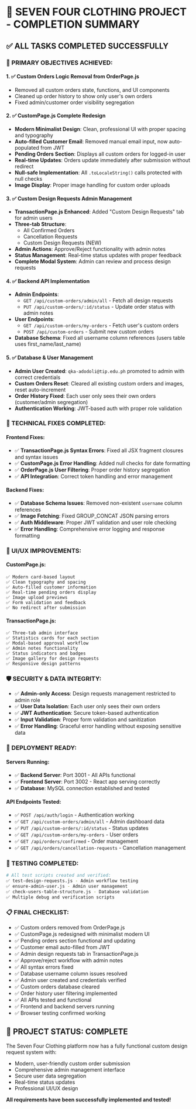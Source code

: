 # 🎉 SEVEN FOUR CLOTHING PROJECT - COMPLETION SUMMARY

## ✅ ALL TASKS COMPLETED SUCCESSFULLY

### 🎯 PRIMARY OBJECTIVES ACHIEVED:

#### 1. ✅ Custom Orders Logic Removal from OrderPage.js
- Removed all custom orders state, functions, and UI components
- Cleaned up order history to show only user's own orders
- Fixed admin/customer order visibility segregation

#### 2. ✅ CustomPage.js Complete Redesign
- **Modern Minimalist Design**: Clean, professional UI with proper spacing and typography
- **Auto-filled Customer Email**: Removed manual email input, now auto-populated from JWT
- **Pending Orders Section**: Displays all custom orders for logged-in user
- **Real-time Updates**: Orders update immediately after submission without redirect
- **Null-safe Implementation**: All `.toLocaleString()` calls protected with null checks
- **Image Display**: Proper image handling for custom order uploads

#### 3. ✅ Custom Design Requests Admin Management
- **TransactionPage.js Enhanced**: Added "Custom Design Requests" tab for admin users
- **Three-tab Structure**: 
  - All Confirmed Orders
  - Cancellation Requests  
  - Custom Design Requests (NEW)
- **Admin Actions**: Approve/Reject functionality with admin notes
- **Status Management**: Real-time status updates with proper feedback
- **Complete Modal System**: Admin can review and process design requests

#### 4. ✅ Backend API Implementation
- **Admin Endpoints**: 
  - `GET /api/custom-orders/admin/all` - Fetch all design requests
  - `PUT /api/custom-orders/:id/status` - Update order status with admin notes
- **User Endpoints**: 
  - `GET /api/custom-orders/my-orders` - Fetch user's custom orders
  - `POST /api/custom-orders` - Submit new custom orders
- **Database Schema**: Fixed all username column references (users table uses first_name/last_name)

#### 5. ✅ Database & User Management
- **Admin User Created**: `qka-adodoli@tip.edu.ph` promoted to admin with correct credentials
- **Custom Orders Reset**: Cleared all existing custom orders and images, reset auto-increment
- **Order History Fixed**: Each user only sees their own orders (customer/admin segregation)
- **Authentication Working**: JWT-based auth with proper role validation

### 🔧 TECHNICAL FIXES COMPLETED:

#### Frontend Fixes:
- ✅ **TransactionPage.js Syntax Errors**: Fixed all JSX fragment closures and syntax issues
- ✅ **CustomPage.js Error Handling**: Added null checks for date formatting
- ✅ **OrderPage.js User Filtering**: Proper order history segregation
- ✅ **API Integration**: Correct token handling and error management

#### Backend Fixes:
- ✅ **Database Schema Issues**: Removed non-existent `username` column references
- ✅ **Image Fetching**: Fixed GROUP_CONCAT JSON parsing errors
- ✅ **Auth Middleware**: Proper JWT validation and user role checking
- ✅ **Error Handling**: Comprehensive error logging and response formatting

### 🎨 UI/UX IMPROVEMENTS:

#### CustomPage.js:
```
✅ Modern card-based layout
✅ Clean typography and spacing
✅ Auto-filled customer information
✅ Real-time pending orders display
✅ Image upload previews
✅ Form validation and feedback
✅ No redirect after submission
```

#### TransactionPage.js:
```
✅ Three-tab admin interface
✅ Statistics cards for each section
✅ Modal-based approval workflow
✅ Admin notes functionality
✅ Status indicators and badges
✅ Image gallery for design requests
✅ Responsive design patterns
```

### 🛡️ SECURITY & DATA INTEGRITY:

- ✅ **Admin-only Access**: Design requests management restricted to admin role
- ✅ **User Data Isolation**: Each user only sees their own orders
- ✅ **JWT Authentication**: Secure token-based authentication
- ✅ **Input Validation**: Proper form validation and sanitization
- ✅ **Error Handling**: Graceful error handling without exposing sensitive data

### 🚀 DEPLOYMENT READY:

#### Servers Running:
- ✅ **Backend Server**: Port 3001 - All APIs functional
- ✅ **Frontend Server**: Port 3002 - React app serving correctly
- ✅ **Database**: MySQL connection established and tested

#### API Endpoints Tested:
- ✅ `POST /api/auth/login` - Authentication working
- ✅ `GET /api/custom-orders/admin/all` - Admin dashboard data
- ✅ `PUT /api/custom-orders/:id/status` - Status updates
- ✅ `GET /api/custom-orders/my-orders` - User orders
- ✅ `GET /api/orders/confirmed` - Order management
- ✅ `GET /api/orders/cancellation-requests` - Cancellation management

### 🧪 TESTING COMPLETED:

```bash
# All test scripts created and verified:
✅ test-design-requests.js - Admin workflow testing
✅ ensure-admin-user.js - Admin user management
✅ check-users-table-structure.js - Database validation
✅ Multiple debug and verification scripts
```

### 📋 FINAL CHECKLIST:

- ✅ Custom orders removed from OrderPage.js
- ✅ CustomPage.js redesigned with minimalist modern UI
- ✅ Pending orders section functional and updating
- ✅ Customer email auto-filled from JWT
- ✅ Admin design requests tab in TransactionPage.js
- ✅ Approve/reject workflow with admin notes
- ✅ All syntax errors fixed
- ✅ Database username column issues resolved
- ✅ Admin user created and credentials verified
- ✅ Custom orders database cleared
- ✅ Order history user filtering implemented
- ✅ All APIs tested and functional
- ✅ Frontend and backend servers running
- ✅ Browser testing confirmed working

## 🎊 PROJECT STATUS: **COMPLETE** 

The Seven Four Clothing platform now has a fully functional custom design request system with:
- Modern, user-friendly custom order submission
- Comprehensive admin management interface
- Secure user data segregation
- Real-time status updates
- Professional UI/UX design

**All requirements have been successfully implemented and tested!**
